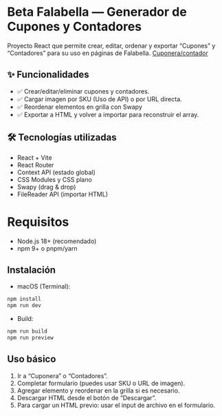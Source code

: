 # Beta Falabella — Generador de Cupones y Contadores

Proyecto React que permite crear, editar, ordenar y exportar “Cupones” y “Contadores” para su uso en páginas de Falabella.
[Cuponera/contador](https://markobarraza.github.io/cuponera/)

## ✨ Funcionalidades

- ✅ Crear/editar/eliminar cupones y contadores.
- ✅ Cargar imagen por SKU (Uso de API) o por URL directa.
- ✅ Reordenar elementos en grilla con Swapy
- ✅ Exportar a HTML y volver a importar para reconstruir el array.

## 🛠️ Tecnologías utilizadas

- React + Vite
- React Router
- Context API (estado global)
- CSS Modules y CSS plano
- Swapy (drag & drop)
- FileReader API (importar HTML)

# Requisitos
- Node.js 18+ (recomendado)
- npm 9+ o pnpm/yarn

## Instalación
- macOS (Terminal):
```bash
npm install
npm run dev
```
- Build:
```bash
npm run build
npm run preview
```

## Uso básico
1. Ir a “Cuponera” o “Contadores”.
2. Completar formulario (puedes usar SKU o URL de imagen).
3. Agregar elemento y reordenar en la grilla si es necesario.
4. Descargar HTML desde el botón de “Descargar”.
5. Para cargar un HTML previo: usar el input de archivo en el formulario.